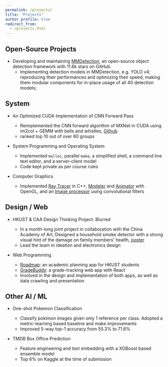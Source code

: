 ```yaml
---
permalink: /projects/
title: "Projects"
author_profile: true
redirect_from: 
  - /projects.html
---
```


## Open-Source Projects

- Developing and maintaining [MMDetection](https://github.com/open-mmlab/mmdetection), an open-source object detection framework with 11.6k stars on
 GitHub. 
  - Implementing detection models in MMDetection, e.g. YOLO v4; reproducing
 their performances and optimizing their speed, making them modular
  components for in-place usage of all 40 detection models; 


## System

- An Optimized CUDA Implementation of CNN Forward Pass  
  - Reimplemented the CNN forward algorithm of MXNet in CUDA using im2col + GEMM with bells and whistles, [Github](https://github.com/RyanXLi/CUDA_CNN)  
  - ranked top 10 out of over 60 groups  

- System Programming and Operating System  
  - Implemented `malloc`, parallel `make`, a simplified shell, a command line text editor, and a server-client model  
  - Code kept private as per course rules  

- Computer Graphics  
  - Implemented [Ray Tracer](https://github.com/RyanXLi/4411_RayTracer) in C++, [Modeler](https://github.com/RyanXLi/4411_Modeler) and [Animator](https://github.com/RyanXLi/COMP4411-Animator) with OpenGL, and an [Image processor](https://github.com/RyanXLi/4411_Impressionist) using convolutional filters  




## Design / Web

- HKUST & CAA Design Thinking Project: Blurred  
  - In a month-long joint project in collaboration with the China Academy of Art, Designed a household smoke detector with a strong visual hint of the damage on family members' health, [poster](http://designthinking.ust.hk/poster/2018/B.pdf)
  - Lead the team in ideation and electronics design  

- Web Programming  
  - [Roadmap](https://github.com/RyanXLi/Roadmap): an academic planning app for HKUST students  
  - [GradeBuddy](https://github.com/RyanXLi/GradeBuddy): a grade-tracking web app with React  
  - Involved in the design and implementation of both apps, as well as data crawling and presentation  



## Other AI / ML

- One-shot Pokemon Classification  
  - Classify pokimon images given only 1 reference per class. Adopted a metric-learning based baseline and make improvements  
  - Improved 5-way top-1 accuracy from 55.3% to 71.6%  

- TMDB Box Office Prediction  
  - Feature engineering and text embedding with a XGBoost based ensemble model  
  - Top 6% on Kaggle at the time of submission  